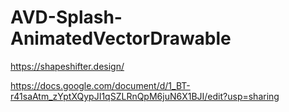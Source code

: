 # AVD-Splash-AnimatedVectorDrawable
https://shapeshifter.design/

https://docs.google.com/document/d/1_BT-r41saAtm_zYptXQypJI1qSZLRnQpM6juN6X1BJI/edit?usp=sharing
